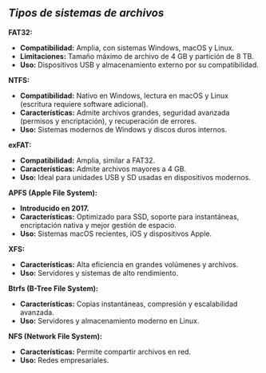 ## $Tipos$ $de$ $sistemas$ $de$ $archivos$

**FAT32:**
- **Compatibilidad:** Amplia, con sistemas Windows, macOS y Linux.
- **Limitaciones:** Tamaño máximo de archivo de 4 GB y partición de 8 TB.
- **Uso:** Dispositivos USB y almacenamiento externo por su compatibilidad.

**NTFS:**
- **Compatibilidad:** Nativo en Windows, lectura en macOS y Linux (escritura requiere software adicional).
- **Características:** Admite archivos grandes, seguridad avanzada (permisos y encriptación), y recuperación de errores.
- **Uso:** Sistemas modernos de Windows y discos duros internos.

**exFAT:**
- **Compatibilidad:** Amplia, similar a FAT32.
- **Características:** Admite archivos mayores a 4 GB.
- **Uso:** Ideal para unidades USB y SD usadas en dispositivos modernos.

**APFS (Apple File System):**
- **Introducido en 2017.**
- **Características:** Optimizado para SSD, soporte para instantáneas, encriptación nativa y mejor gestión de espacio.
- **Uso:** Sistemas macOS recientes, iOS y dispositivos Apple.

**XFS:**
- **Características:** Alta eficiencia en grandes volúmenes y archivos.
- **Uso:** Servidores y sistemas de alto rendimiento.

**Btrfs (B-Tree File System):**
- **Características:** Copias instantáneas, compresión y escalabilidad avanzada.
- **Uso:** Servidores y almacenamiento moderno en Linux.

**NFS (Network File System):**
- **Características:** Permite compartir archivos en red.
- **Uso:** Redes empresariales.
